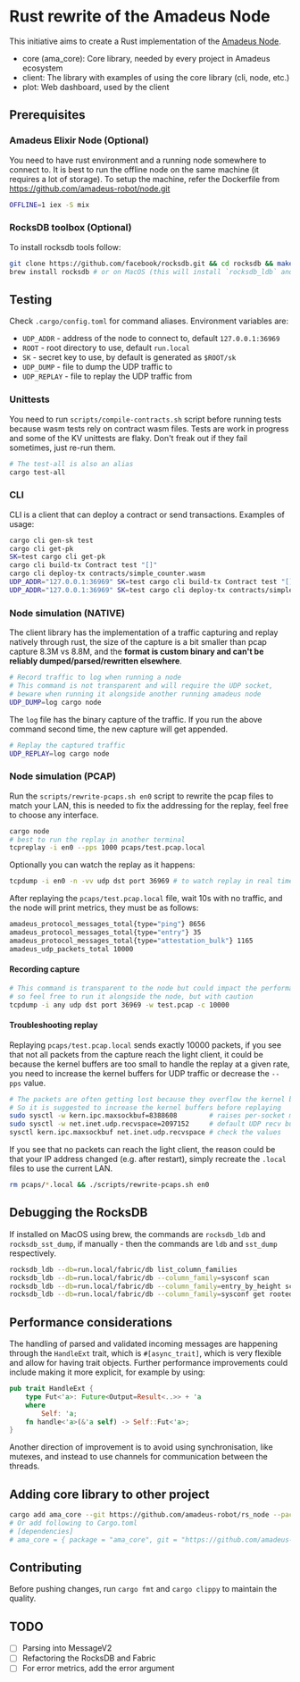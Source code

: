 # Rust rewrite of the Amadeus Node

This initiative aims to create a Rust implementation of the [Amadeus Node](https://github.com/amadeus-robot/node.git).

- core (ama_core): Core library, needed by every project in Amadeus ecosystem
- client: The library with examples of using the core library (cli, node, etc.)
- plot: Web dashboard, used by the client

## Prerequisites

### Amadeus Elixir Node (Optional)

You need to have rust environment and a running node somewhere to connect to.
It is best to run the offline node on the same machine (it requires a lot of storage).
To setup the machine, refer the Dockerfile from https://github.com/amadeus-robot/node.git

```bash
OFFLINE=1 iex -S mix
```

### RocksDB toolbox (Optional)

To install rocksdb tools follow:

```bash
git clone https://github.com/facebook/rocksdb.git && cd rocksdb && make ldb && make sst_dump
brew install rocksdb # or on MacOS (this will install `rocksdb_ldb` and `rocksdb_sst_dump`)
```

## Testing

Check `.cargo/config.toml` for command aliases.
Environment variables are:

- `UDP_ADDR` - address of the node to connect to, default `127.0.0.1:36969`
- `ROOT` - root directory to use, default `run.local`
- `SK` - secret key to use, by default is generated as `$ROOT/sk`
- `UDP_DUMP` - file to dump the UDP traffic to
- `UDP_REPLAY` - file to replay the UDP traffic from

### Unittests

You need to run `scripts/compile-contracts.sh` script before running
tests because wasm tests rely on contract wasm files. Tests are work
in progress and some of the KV unittests are flaky. Don't freak out
if they fail sometimes, just re-run them.

```bash
# The test-all is also an alias
cargo test-all
```

### CLI

CLI is a client that can deploy a contract or send transactions.
Examples of usage:

```bash
cargo cli gen-sk test
cargo cli get-pk
SK=test cargo cli get-pk
cargo cli build-tx Contract test "[]"
cargo cli deploy-tx contracts/simple_counter.wasm
UDP_ADDR="127.0.0.1:36969" SK=test cargo cli build-tx Contract test "[]" --send
UDP_ADDR="127.0.0.1:36969" SK=test cargo cli deploy-tx contracts/simple_counter.wasm --send
```

### Node simulation (NATIVE)

The client library has the implementation of a traffic capturing
and replay natively through rust, the size of the capture is a bit
smaller than pcap capture 8.3M vs 8.8M, and the **format is custom
binary and can't be reliably dumped/parsed/rewritten elsewhere**.

```bash
# Record traffic to log when running a node
# This command is not transparent and will require the UDP socket,
# beware when running it alongside another running amadeus node
UDP_DUMP=log cargo node
```

The `log` file has the binary capture of the traffic. If you
run the above command second time, the new capture will get appended.

```bash
# Replay the captured traffic
UDP_REPLAY=log cargo node
```

### Node simulation (PCAP)

Run the `scripts/rewrite-pcaps.sh en0` script to rewrite the pcap
files to match your LAN, this is needed to fix the addressing for
the replay, feel free to choose any interface.

```bash
cargo node
# best to run the replay in another terminal
tcpreplay -i en0 --pps 1000 pcaps/test.pcap.local
```

Optionally you can watch the replay as it happens:

```bash
tcpdump -i en0 -n -vv udp dst port 36969 # to watch replay in real time
```

After replaying the `pcaps/test.pcap.local` file, wait 10s with no
traffic, and the node will print metrics, they must be as follows:

```bash
amadeus_protocol_messages_total{type="ping"} 8656
amadeus_protocol_messages_total{type="entry"} 35
amadeus_protocol_messages_total{type="attestation_bulk"} 1165
amadeus_udp_packets_total 10000
```

#### Recording capture

```bash
# This command is transparent to the node but could impact the performance,
# so feel free to run it alongside the node, but with caution
tcpdump -i any udp dst port 36969 -w test.pcap -c 10000
```

#### Troubleshooting replay

Replaying `pcaps/test.pcap.local` sends exactly 10000 packets, if you
see that not all packets from the capture reach the light client, it
could be because the kernel buffers are too small to handle the replay
at a given rate, you need to increase the kernel buffers for UDP
traffic or decrease the `--pps` value.

```bash
# The packets are often getting lost because they overflow the kernel buffers
# So it is suggested to increase the kernel buffers before replaying
sudo sysctl -w kern.ipc.maxsockbuf=8388608        # raises per-socket max
sudo sysctl -w net.inet.udp.recvspace=2097152     # default UDP recv buffer (per-socket)
sysctl kern.ipc.maxsockbuf net.inet.udp.recvspace # check the values
```

If you see that no packets can reach the light client, the reason could
be that your IP address changed (e.g. after restart), simply recreate
the `.local` files to use the current LAN.

```bash
rm pcaps/*.local && ./scripts/rewrite-pcaps.sh en0
```

## Debugging the RocksDB

If installed on MacOS using brew, the commands are `rocksdb_ldb` and `rocksdb_sst_dump`,
if manually - then the commands are `ldb` and `sst_dump` respectively.

```bash
rocksdb_ldb --db=run.local/fabric/db list_column_families
rocksdb_ldb --db=run.local/fabric/db --column_family=sysconf scan
rocksdb_ldb --db=run.local/fabric/db --column_family=entry_by_height scan
rocksdb_ldb --db=run.local/fabric/db --column_family=sysconf get rooted_tip
```

## Performance considerations

The handling of parsed and validated incoming messages are happening through the
`HandleExt` trait, which is `#[async_trait]`, which is very flexible and allow
for having trait objects. Further performance improvements could include making
it more explicit, for example by using:

```rust
pub trait HandleExt {
    type Fut<'a>: Future<Output=Result<..>> + 'a
    where
        Self: 'a;
    fn handle<'a>(&'a self) -> Self::Fut<'a>;
}
```

Another direction of improvement is to avoid using synchronisation, like mutexes,
and instead to use channels for communication between the threads.

## Adding core library to other project

```bash
cargo add ama_core --git https://github.com/amadeus-robot/rs_node --package ama_core --branch main
# Or add following to Cargo.toml
# [dependencies]
# ama_core = { package = "ama_core", git = "https://github.com/amadeus-robot/rs_node", branch = "main" }
```

## Contributing

Before pushing changes, run `cargo fmt` and `cargo clippy` to maintain the quality.

## TODO

- [ ] Parsing into MessageV2
- [ ] Refactoring the RocksDB and Fabric
- [ ] For error metrics, add the error argument